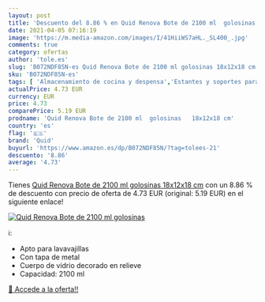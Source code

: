 ```yaml
---
layout: post
title: 'Descuento del 8.86 % en Quid Renova Bote de 2100 ml  golosinas  '
date: 2021-04-05 07:16:19
image: 'https://m.media-amazon.com/images/I/41HiiWS7aHL._SL400_.jpg'
comments: true
category: ofertas
author: 'tole.es'
slug: 'B072NDF85N-es Quid Renova Bote de 2100 ml golosinas 18x12x18 cm'
sku: 'B072NDF85N-es'
tags: [ 'Almacenamiento de cocina y despensa','Estantes y soportes para cocina','Hogar y cocina','quid','renova', ]
actualPrice: 4.73 EUR
currency: EUR
price: 4.73
comparePrice: 5.19 EUR
prodname: 'Quid Renova Bote de 2100 ml  golosinas   18x12x18 cm'
country: 'es'
flag: '🇪🇸'
brand: 'Quid'
buyurl: 'https://www.amazon.es/dp/B072NDF85N/?tag=tolees-21'
descuento: '8.86'
average: '4.73'
---
```


Tienes [Quid Renova Bote de 2100 ml  golosinas   18x12x18 cm](https://www.amazon.es/dp/B072NDF85N/?tag=tolees-21) con un 8.86 % de descuento con precio de oferta de 4.73 EUR (original: 5.19 EUR) en el siguiente enlace!

[![Quid Renova Bote de 2100 ml  golosinas  ](https://m.media-amazon.com/images/I/41HiiWS7aHL._SL400_.jpg)](https://www.amazon.es/dp/B072NDF85N/?tag=tolees-21)

ℹ️:

- Apto para lavavajillas
- Con tapa de metal
- Cuerpo de vidrio decorado en relieve
- Capacidad: 2100 ml

[🛒 Accede a la oferta!!](https://www.amazon.es/dp/B072NDF85N/?tag=tolees-21)
